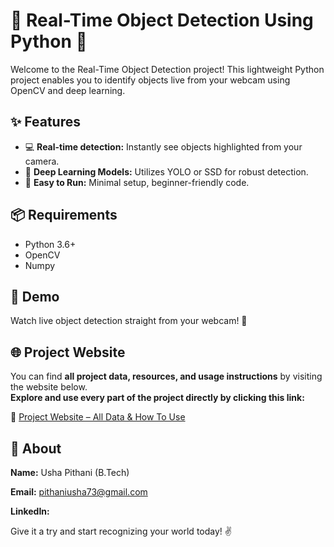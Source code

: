 # 🚀 Real-Time Object Detection Using Python 🐍

Welcome to the Real-Time Object Detection project! This lightweight Python project enables you to identify objects live from your webcam using OpenCV and deep learning.

## ✨ Features
- 💻 **Real-time detection:** Instantly see objects highlighted from your camera.
- 🧠 **Deep Learning Models:** Utilizes YOLO or SSD for robust detection.
- 🔧 **Easy to Run:** Minimal setup, beginner-friendly code.

## 📦 Requirements
- Python 3.6+
- OpenCV
- Numpy

## 👀 Demo
Watch live object detection straight from your webcam! 🎥

## 🌐 Project Website

You can find **all project data, resources, and usage instructions** by visiting the website below.  
**Explore and use every part of the project directly by clicking this link:**

🔗 [Project Website – All Data & How To Use](https://madhusai-official-09.github.io/Real-Time-Object-Detection-Using-Python-Eduexpose/)

## 👤 About

**Name:**  Usha Pithani (B.Tech)

**Email:** pithaniusha73@gmail.com

**LinkedIn:** 

Give it a try and start recognizing your world today! ✌️

